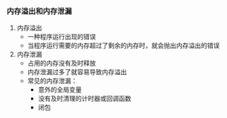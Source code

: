 ### 内存溢出和内存泄漏

1. 内存溢出
   - 一种程序运行出现的错误
   - 当程序运行需要的内存超过了剩余的内存时，就会抛出内存溢出的错误
2. 内存泄漏
   - 占用的内存没有及时释放
   - 内存泄漏过多了就容易导致内存溢出
   - 常见的内存泄漏：
     - 意外的全局变量
     - 没有及时清理的计时器或回调函数
     - 闭包